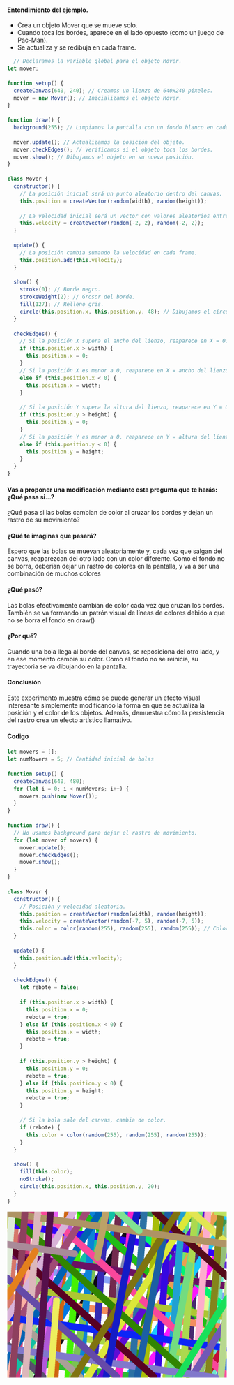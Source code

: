 #### Entendimiento del ejemplo.

- Crea un objeto Mover que se mueve solo.
- Cuando toca los bordes, aparece en el lado opuesto (como un juego de Pac-Man).
- Se actualiza y se redibuja en cada frame.
```js
  // Declaramos la variable global para el objeto Mover.
let mover;

function setup() {
  createCanvas(640, 240); // Creamos un lienzo de 640x240 píxeles.
  mover = new Mover(); // Inicializamos el objeto Mover.
}

function draw() {
  background(255); // Limpiamos la pantalla con un fondo blanco en cada frame.
  
  mover.update(); // Actualizamos la posición del objeto.
  mover.checkEdges(); // Verificamos si el objeto toca los bordes.
  mover.show(); // Dibujamos el objeto en su nueva posición.
}

class Mover {
  constructor() {
    // La posición inicial será un punto aleatorio dentro del canvas.
    this.position = createVector(random(width), random(height));

    // La velocidad inicial será un vector con valores aleatorios entre -2 y 2 en x e y.
    this.velocity = createVector(random(-2, 2), random(-2, 2));
  }

  update() {
    // La posición cambia sumando la velocidad en cada frame.
    this.position.add(this.velocity);
  }

  show() {
    stroke(0); // Borde negro.
    strokeWeight(2); // Grosor del borde.
    fill(127); // Relleno gris.
    circle(this.position.x, this.position.y, 48); // Dibujamos el círculo en su posición actual.
  }

  checkEdges() {
    // Si la posición X supera el ancho del lienzo, reaparece en X = 0.
    if (this.position.x > width) {
      this.position.x = 0;
    } 
    // Si la posición X es menor a 0, reaparece en X = ancho del lienzo.
    else if (this.position.x < 0) {
      this.position.x = width;
    }

    // Si la posición Y supera la altura del lienzo, reaparece en Y = 0.
    if (this.position.y > height) {
      this.position.y = 0;
    } 
    // Si la posición Y es menor a 0, reaparece en Y = altura del lienzo.
    else if (this.position.y < 0) {
      this.position.y = height;
    }
  }
}
```
#### Vas a proponer una modificación mediante esta pregunta que te harás: ¿Qué pasa si…?

¿Qué pasa si las bolas cambian de color al cruzar los bordes y dejan un rastro de su movimiento?

#### ¿Qué te imaginas que pasará?

 Espero que las bolas se muevan aleatoriamente y, cada vez que salgan del canvas, reaparezcan del otro lado con un color diferente. Como el fondo no se borra, deberían dejar un rastro de colores en la pantalla, y va a ser una combinación de muchos colores

#### ¿Qué pasó?

Las bolas efectivamente cambian de color cada vez que cruzan los bordes. También se va formando un patrón visual de líneas de colores debido a que no se borra el fondo en draw()

#### ¿Por qué?

Cuando una bola llega al borde del canvas, se reposiciona del otro lado, y en ese momento cambia su color. Como el fondo no se reinicia, su trayectoria se va dibujando en la pantalla.

#### Conclusión

Este experimento muestra cómo se puede generar un efecto visual interesante simplemente modificando la forma en que se actualiza la posición y el color de los objetos. Además, demuestra cómo la persistencia del rastro crea un efecto artístico llamativo.

#### Codigo 

```js
let movers = [];
let numMovers = 5; // Cantidad inicial de bolas

function setup() {
  createCanvas(640, 480);
  for (let i = 0; i < numMovers; i++) {
    movers.push(new Mover());
  }
}

function draw() {
  // No usamos background para dejar el rastro de movimiento.
  for (let mover of movers) {
    mover.update();
    mover.checkEdges();
    mover.show();
  }
}

class Mover {
  constructor() {
    // Posición y velocidad aleatoria.
    this.position = createVector(random(width), random(height));
    this.velocity = createVector(random(-7, 5), random(-7, 5));
    this.color = color(random(255), random(255), random(255)); // Color inicial aleatorio.
  }

  update() {
    this.position.add(this.velocity);
  }

  checkEdges() {
    let rebote = false;

    if (this.position.x > width) {
      this.position.x = 0;
      rebote = true;
    } else if (this.position.x < 0) {
      this.position.x = width;
      rebote = true;
    }

    if (this.position.y > height) {
      this.position.y = 0;
      rebote = true;
    } else if (this.position.y < 0) {
      this.position.y = height;
      rebote = true;
    }

    // Si la bola sale del canvas, cambia de color.
    if (rebote) {
      this.color = color(random(255), random(255), random(255));
    }
  }

  show() {
    fill(this.color);
    noStroke();
    circle(this.position.x, this.position.y, 20);
  }
}
```
![image](../../../../assets/Act8U2.png)

